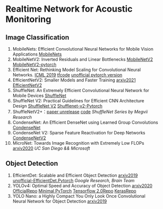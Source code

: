 # Realtime Network for Acoustic Monitoring

## Image Classification
1. MobileNets: Efficient Convolutional Neural Networks for Mobile Vision Applications [MobileNets](https://arxiv.org/abs/1704.04861)
2. MobileNetV2: Inverted Residuals and Linear Bottlenecks [MobileNetV2](https://arxiv.org/pdf/1801.04381.pdf) [MobileNetV2-pytorch](https://github.com/Randl/MobileNetV2-pytorch)
3. Efficient Net: Rethinking Model Scaling for Convolutional Neural Networks. [ICML 2019](https://arxiv.org/pdf/1905.11946.pdf) [tfcode](https://github.com/tensorflow/tpu/tree/master/models/official/efficientnet) [unofficial pytorch version](https://github.com/zsef123/EfficientNets-PyTorch)
4. EfficientNetV2: Smaller Models and Faster Training [arxiv2021](https://arxiv.org/abs/2104.00298) [EfficientNetV2](https://github.com/google/automl/efficientnetv2)
5. ShuffleNet: An Extremely Efficient Convolutional Neural Network for Mobile Devices [ShuffleNet](https://arxiv.org/abs/1707.01083)
6. ShuffleNet V2: Practical Guidelines for Efficient CNN Architecture Design [ShuffleNet V2]( https://arxiv.org/abs/1807.11164)   [Shufflenet-v2-Pytorch](https://github.com/ericsun99/Shufflenet-v2-Pytorch)
7. ShuffleNetV2+：[paper unrelease]() [code](https://github.com/megvii-model/ShuffleNet-Series/tree/master/ShuffleNetV2%2B)  *ShuffleNet Series by Megvii Research*
8. CondenseNet: An Efficient DenseNet using Learned Group Convolutions [CondenseNet](https://arxiv.org/abs/1711.09224)
9. CondenseNet V2: Sparse Feature Reactivation for Deep Networks [CondenseNetV2](https://github.com/jianghaojun/CondenseNetV2)
10. MicroNet: Towards Image Recognition with Extremely Low FLOPs [arxiv2020](https://arxiv.org/abs/2011.12289v1) *UC San Diego && Microsoft*

## Object Detection
1. EfficientDet: Scalable and Efficient Object Detection [arxiv2019](https://arxiv.org/pdf/1911.09070.pdf)  [unofficial-EfficientDet.Pytorch](https://github.com/toandaominh1997/EfficientDet.Pytorch) *Google Research, Brain Team*
2. YOLOv4: Optimal Speed and Accuracy of Object Detection [arxiv2020](https://arxiv.org/pdf/2004.10934.pdf) [OfficialRepo](https://github.com/AlexeyAB/darknet) [Minimal PyTorch](https://github.com/Tianxiaomo/pytorch-YOLOv4) [Tensorflow 2.0Repo](https://github.com/hunglc007/tensorflow-yolov4-tflite) [KerasRepo](https://github.com/Ma-Dan/keras-yolo4)
3. YOLO Nano: a Highly Compact You Only Look Once Convolutional Neural Network for Object Detection [arxiv2019](https://arxiv.org/abs/1910.01271)

